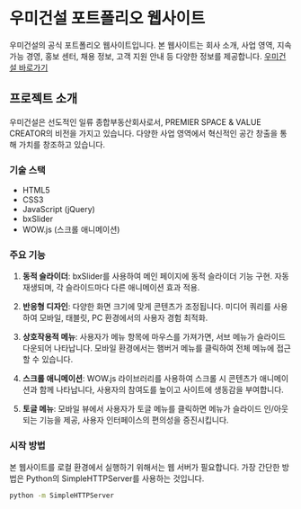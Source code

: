 # 우미건설 포트폴리오 웹사이트

우미건설의 공식 포트폴리오 웹사이트입니다. 본 웹사이트는 회사 소개, 사업 영역, 지속 가능 경영, 홍보 센터, 채용 정보, 고객 지원 안내 등 다양한 정보를 제공합니다.
[우미건설 바로가기](./index.html)


## 프로젝트 소개

우미건설은 선도적인 일류 종합부동산회사로서, PREMIER SPACE & VALUE CREATOR의 비전을 가지고 있습니다. 다양한 사업 영역에서 혁신적인 공간 창출을 통해 가치를 창조하고 있습니다.

### 기술 스택

- HTML5
- CSS3
- JavaScript (jQuery)
- bxSlider
- WOW.js (스크롤 애니메이션)

### 주요 기능

1. **동적 슬라이더**: bxSlider를 사용하여 메인 페이지에 동적 슬라이더 기능 구현. 자동 재생되며, 각 슬라이드마다 다른 애니메이션 효과 적용.

2. **반응형 디자인**: 다양한 화면 크기에 맞게 콘텐츠가 조정됩니다. 미디어 쿼리를 사용하여 모바일, 태블릿, PC 환경에서의 사용자 경험 최적화.

3. **상호작용적 메뉴**: 사용자가 메뉴 항목에 마우스를 가져가면, 서브 메뉴가 슬라이드 다운되어 나타납니다. 모바일 환경에서는 햄버거 메뉴를 클릭하여 전체 메뉴에 접근할 수 있습니다.

4. **스크롤 애니메이션**: WOW.js 라이브러리를 사용하여 스크롤 시 콘텐츠가 애니메이션과 함께 나타납니다, 사용자의 참여도를 높이고 사이트에 생동감을 부여합니다.

5. **토글 메뉴**: 모바일 뷰에서 사용자가 토글 메뉴를 클릭하면 메뉴가 슬라이드 인/아웃되는 기능을 제공, 사용자 인터페이스의 편의성을 증진시킵니다.

### 시작 방법

본 웹사이트를 로컬 환경에서 실행하기 위해서는 웹 서버가 필요합니다. 가장 간단한 방법은 Python의 SimpleHTTPServer를 사용하는 것입니다.

```bash
python -m SimpleHTTPServer
